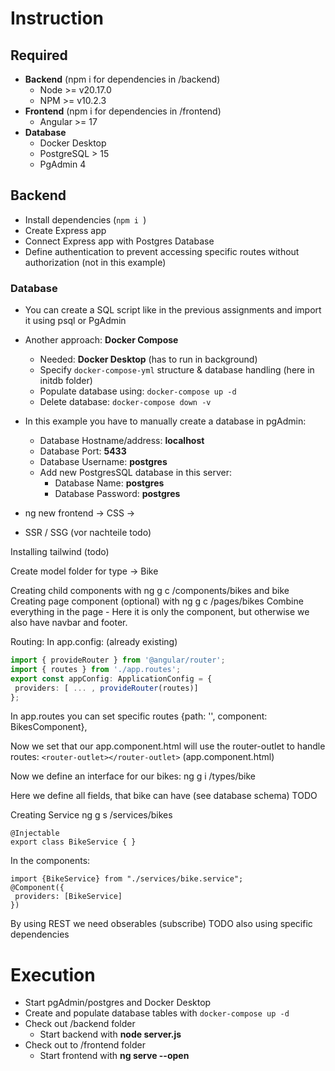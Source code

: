# Instruction
## Required
- **Backend** (npm i for dependencies in /backend)
    - Node >= v20.17.0
    - NPM >= v10.2.3
- **Frontend** (npm i for dependencies in /frontend)
    - Angular >= 17
- **Database**
    - Docker Desktop
    - PostgreSQL > 15
    - PgAdmin 4
## Backend
- Install dependencies (``npm i ``)
- Create Express app
- Connect Express app with Postgres Database
- Define authentication to prevent accessing specific routes without authorization (not in this example)
### Database
- You can create a SQL script like in the previous assignments and import it using psql or PgAdmin
- Another approach: **Docker Compose**
  - Needed: **Docker Desktop**  (has to run in background)
  - Specify ``docker-compose-yml`` structure & database handling (here in initdb folder)
  - Populate database using: ``docker-compose up -d``
  - Delete database: ``docker-compose down -v``
- In this example you have to manually create a database in pgAdmin:
  - Database Hostname/address: **localhost**
  - Database Port: **5433**
  - Database Username: **postgres**
  - Add new PostgresSQL database in this server:
    - Database Name: **postgres**
    - Database Password: **postgres**

- ng new frontend -> CSS ->
- SSR / SSG (vor nachteile todo)

Installing tailwind (todo)

Create model folder for type -> Bike

Creating child components with ng g c /components/bikes and bike
Creating page component (optional) with ng g c /pages/bikes
Combine everything in the page - Here it is only the component, but otherwise we also have navbar and footer.

Routing:
In app.config: (already existing)
```typescript
import { provideRouter } from '@angular/router';
import { routes } from './app.routes';
export const appConfig: ApplicationConfig = {
 providers: [ ... , provideRouter(routes)]
};
```

In app.routes you can set specific routes
    {path: '', component: BikesComponent},


Now we set that our app.component.html will use the router-outlet to handle routes:
``<router-outlet></router-outlet>`` (app.component.html)

Now we define an interface for our bikes:
ng g i /types/bike

Here we define all fields, that bike can have (see database schema)
TODO


Creating Service
ng g s /services/bikes

```
@Injectable
export class BikeService { }
```

In the components:
```
import {BikeService} from "./services/bike.service";
@Component({
 providers: [BikeService]
})
```

By using REST we need obserables (subscribe)
TODO also using specific dependencies

# Execution
- Start pgAdmin/postgres and Docker Desktop
- Create and populate database tables with ``docker-compose up -d``
- Check out /backend folder
    - Start backend with **node server.js**
- Check out to /frontend folder
    - Start frontend with **ng serve --open**